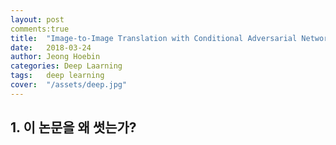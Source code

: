 ```yaml
---
layout: post
comments:true
title:  "Image-to-Image Translation with Conditional Adversarial Networks"
date:   2018-03-24
author: Jeong Hoebin
categories: Deep Laarning
tags:	deep learning
cover:  "/assets/deep.jpg"
---
```


## 1. 이 논문을 왜 썻는가?

